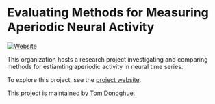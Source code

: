 # Evaluating Methods for Measuring Aperiodic Neural Activity

[![Website](https://img.shields.io/badge/website-aperiodicmethods.github.io-informational.svg)](https://aperiodicmethods.github.io/)

This organization hosts a research project investigating and comparing
methods for estiamting aperiodic activity in neural time series.

To explore this project, see the [project website](https://aperiodicmethods.github.io/).

This project is maintained by [Tom Donoghue](https://github.com/TomDonoghue/).
